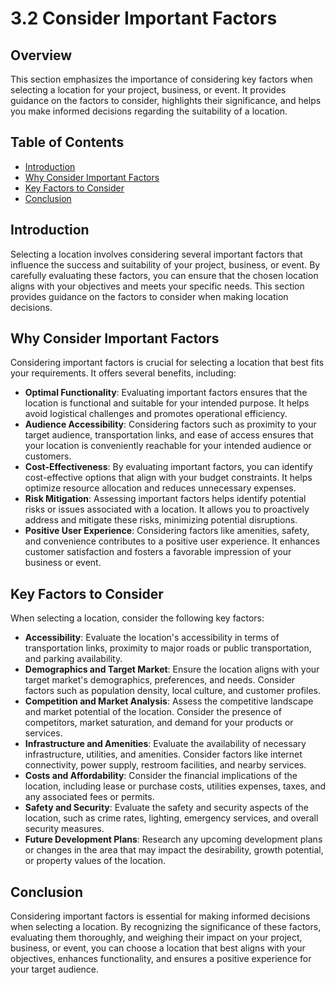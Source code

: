 # 3.2 Consider Important Factors

## Overview
This section emphasizes the importance of considering key factors when selecting a location for your project, business, or event. It provides guidance on the factors to consider, highlights their significance, and helps you make informed decisions regarding the suitability of a location.

## Table of Contents
- [Introduction](#introduction)
- [Why Consider Important Factors](#why-consider-important-factors)
- [Key Factors to Consider](#key-factors-to-consider)
- [Conclusion](#conclusion)

## Introduction
Selecting a location involves considering several important factors that influence the success and suitability of your project, business, or event. By carefully evaluating these factors, you can ensure that the chosen location aligns with your objectives and meets your specific needs. This section provides guidance on the factors to consider when making location decisions.

## Why Consider Important Factors
Considering important factors is crucial for selecting a location that best fits your requirements. It offers several benefits, including:
- **Optimal Functionality**: Evaluating important factors ensures that the location is functional and suitable for your intended purpose. It helps avoid logistical challenges and promotes operational efficiency.
- **Audience Accessibility**: Considering factors such as proximity to your target audience, transportation links, and ease of access ensures that your location is conveniently reachable for your intended audience or customers.
- **Cost-Effectiveness**: By evaluating important factors, you can identify cost-effective options that align with your budget constraints. It helps optimize resource allocation and reduces unnecessary expenses.
- **Risk Mitigation**: Assessing important factors helps identify potential risks or issues associated with a location. It allows you to proactively address and mitigate these risks, minimizing potential disruptions.
- **Positive User Experience**: Considering factors like amenities, safety, and convenience contributes to a positive user experience. It enhances customer satisfaction and fosters a favorable impression of your business or event.

## Key Factors to Consider
When selecting a location, consider the following key factors:
- **Accessibility**: Evaluate the location's accessibility in terms of transportation links, proximity to major roads or public transportation, and parking availability.
- **Demographics and Target Market**: Ensure the location aligns with your target market's demographics, preferences, and needs. Consider factors such as population density, local culture, and customer profiles.
- **Competition and Market Analysis**: Assess the competitive landscape and market potential of the location. Consider the presence of competitors, market saturation, and demand for your products or services.
- **Infrastructure and Amenities**: Evaluate the availability of necessary infrastructure, utilities, and amenities. Consider factors like internet connectivity, power supply, restroom facilities, and nearby services.
- **Costs and Affordability**: Consider the financial implications of the location, including lease or purchase costs, utilities expenses, taxes, and any associated fees or permits.
- **Safety and Security**: Evaluate the safety and security aspects of the location, such as crime rates, lighting, emergency services, and overall security measures.
- **Future Development Plans**: Research any upcoming development plans or changes in the area that may impact the desirability, growth potential, or property values of the location.

## Conclusion
Considering important factors is essential for making informed decisions when selecting a location. By recognizing the significance of these factors, evaluating them thoroughly, and weighing their impact on your project, business, or event, you can choose a location that best aligns with your objectives, enhances functionality, and ensures a positive experience for your target audience.
